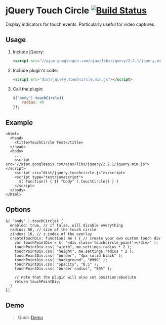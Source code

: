# jQuery Touch Circle [![Build Status](https://secure.travis-ci.org/CameronGregory/jquery-touchcircle.svg?branch=master)](https://travis-ci.org/CameronGregory/jquery-touchcircle)

Display indicators for touch events. Particularly useful for video captures.

## Usage ##

1. Include jQuery:

	```html
	<script src="//ajax.googleapis.com/ajax/libs/jquery/2.2.1/jquery.min.js"></script>
	```

2. Include plugin's code:

	```html
	<script src="dist/jquery.touchcircle.min.js"></script>
	```

3. Call the plugin:

	```javascript
	$("body").touchCircle({
		radius: 40
	});
	```
	
## Example ##

    <html>
      <head>
        <title>TouchCircle Test</title>
      </head>
      <body>
        ...
        <script src="//ajax.googleapis.com/ajax/libs/jquery/2.2.1/jquery.min.js"></script>
        <script src="dist/jquery.touchcircle.js"></script>
        <script type="text/javascript">
          $( function() { $( "body" ).touchCircle() } )
        </script>
      </body>
    </html>

## Options ##
    $( "body" ).touchCircle( {
      enabled: true, // if false, will disable everything
      radius: 50, // size of the touch circle
      zindex: 10, // z-index of the overlay
      createTouchDiv: function( me ) { // create your own custom touch div
        var touchPointDiv = $( "<div class='touchcircle_point'></div>" );
        touchPointDiv.css( "width", me.settings.radius * 2 );
        touchPointDiv.css( "height", me.settings.radius * 2 );
        touchPointDiv.css( "border", "4px solid black" );
        touchPointDiv.css( "background", "#999" );
        touchPointDiv.css( "opacity", "0.5" );
        touchPointDiv.css( "border-radius", "50%" );
        
        // note that the plugin will also set position:absolute
        return touchPointDiv;
      }
    })
## Demo ##

> Quick [Demo](https://cdn.rawgit.com/camerongregory/jquery-touchcircle/master/demo/test.html)
